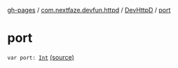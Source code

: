 [gh-pages](../../index.md) / [com.nextfaze.devfun.httpd](../index.md) / [DevHttpD](index.md) / [port](.)

# port

`var port: `[`Int`](https://kotlinlang.org/api/latest/jvm/stdlib/kotlin/-int/index.html) [(source)](https://github.com/NextFaze/dev-fun/tree/master/devfun-httpd/src/main/java/com/nextfaze/devfun/httpd/HttpD.kt#L46)